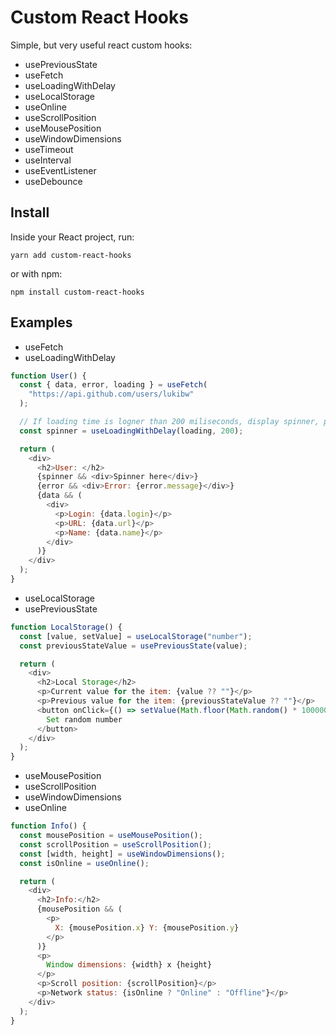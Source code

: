 # Custom React Hooks

Simple, but very useful react custom hooks:

- usePreviousState
- useFetch
- useLoadingWithDelay
- useLocalStorage
- useOnline
- useScrollPosition
- useMousePosition
- useWindowDimensions
- useTimeout
- useInterval
- useEventListener
- useDebounce

## Install

Inside your React project, run:

`yarn add custom-react-hooks`

or with npm:

`npm install custom-react-hooks`

## Examples

- useFetch
- useLoadingWithDelay

```js
function User() {
  const { data, error, loading } = useFetch(
    "https://api.github.com/users/lukibw"
  );

  // If loading time is logner than 200 miliseconds, display spinner, progress bar, etc.
  const spinner = useLoadingWithDelay(loading, 200);

  return (
    <div>
      <h2>User: </h2>
      {spinner && <div>Spinner here</div>}
      {error && <div>Error: {error.message}</div>}
      {data && (
        <div>
          <p>Login: {data.login}</p>
          <p>URL: {data.url}</p>
          <p>Name: {data.name}</p>
        </div>
      )}
    </div>
  );
}
```

- useLocalStorage
- usePreviousState

```js
function LocalStorage() {
  const [value, setValue] = useLocalStorage("number");
  const previousStateValue = usePreviousState(value);

  return (
    <div>
      <h2>Local Storage</h2>
      <p>Current value for the item: {value ?? ""}</p>
      <p>Previous value for the item: {previousStateValue ?? ""}</p>
      <button onClick={() => setValue(Math.floor(Math.random() * 10000000))}>
        Set random number
      </button>
    </div>
  );
}
```

- useMousePosition
- useScrollPosition
- useWindowDimensions
- useOnline

```js
function Info() {
  const mousePosition = useMousePosition();
  const scrollPosition = useScrollPosition();
  const [width, height] = useWindowDimensions();
  const isOnline = useOnline();

  return (
    <div>
      <h2>Info:</h2>
      {mousePosition && (
        <p>
          X: {mousePosition.x} Y: {mousePosition.y}
        </p>
      )}
      <p>
        Window dimensions: {width} x {height}
      </p>
      <p>Scroll position: {scrollPosition}</p>
      <p>Network status: {isOnline ? "Online" : "Offline"}</p>
    </div>
  );
}
```
